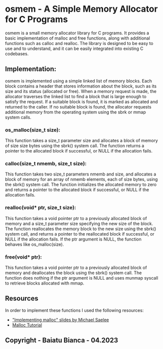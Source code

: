 # osmem - A Simple Memory Allocator for C Programs

osmem is a small memory allocator library for C programs. It provides a basic
implementation of malloc and free functions, along with additional functions
such as calloc and realloc. The library is designed to be easy to use and to
understand, and it can be easily integrated into existing C codebases.

## Implementation:

osmem is implemented using a simple linked list of memory blocks. Each block
contains a header that stores information about the block, such as its size and
its status (allocated or free). When a memory request is made, the allocator
traverses the linked list to find a block that is large enough to satisfy the
request. If a suitable block is found, it is marked as allocated and returned
to the caller. If no suitable block is found, the allocator requests additional
memory from the operating system using the sbrk or mmap system calls.

### os_malloc(size_t size): 
This function takes a size_t parameter size and allocates a block of memory of 
size size bytes using the sbrk() system call. The function returns a pointer 
to the allocated block if successful, or NULL if the allocation fails.

### calloc(size_t nmemb, size_t size): 
This function takes two size_t parameters nmemb and size, and allocates a block 
of memory for an array of nmemb elements, each of size bytes, using the sbrk() 
system call. The function initializes the allocated memory to zero and returns 
a pointer to the allocated block if successful, or NULL if the allocation fails.

### realloc(void* ptr, size_t size): 
This function takes a void pointer ptr to a previously allocated block of 
memory and a size_t parameter size specifying the new size of the block. 
The function reallocates the memory block to the new size using the sbrk() 
system call, and returns a pointer to the reallocated block if successful, or 
NULL if the allocation fails. If the ptr argument is NULL, the function 
behaves like os_malloc(size).

### free(void* ptr):
This function takes a void pointer ptr to a previously allocated block of 
memory and deallocates the block using the sbrk() system call. The function 
does nothing if the ptr argument is NULL and uses munmap syscall to retrieve 
blocks allocated with mmap.

## Resources

In order to implement these functions I used the following resources:

- ["Implementing malloc" slides by Michael Saelee](https://moss.cs.iit.edu/cs351/slides/slides-malloc.pdf)
- [Malloc Tutorial](https://danluu.com/malloc-tutorial/)

## Copyright - Baiatu Bianca - 04.2023 